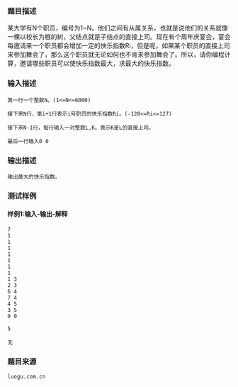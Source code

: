 ### 题目描述

某大学有N个职员，编号为1~N。他们之间有从属关系，也就是说他们的关系就像一棵以校长为根的树，父结点就是子结点的直接上司。现在有个周年庆宴会，宴会每邀请来一个职员都会增加一定的快乐指数Ri，但是呢，如果某个职员的直接上司来参加舞会了，那么这个职员就无论如何也不肯来参加舞会了。所以，请你编程计算，邀请哪些职员可以使快乐指数最大，求最大的快乐指数。


### 输入描述

```
第一行一个整数N。(1<=N<=6000)

接下来N行，第i+1行表示i号职员的快乐指数Ri。(-128<=Ri<=127)

接下来N-1行，每行输入一对整数L,K。表示K是L的直接上司。

最后一行输入0 0
```
### 输出描述

```
输出最大的快乐指数。
```

### 测试样例
#### 样例1:输入-输出-解释

```
7
1
1
1
1
1
1
1
1 3
2 3
6 4
7 4
4 5
3 5
0 0
```
```
5
```
```
无
```
### 题目来源  
`luogu.com.cn`